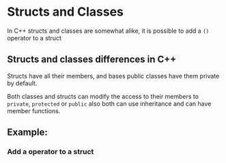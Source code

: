 # Structs and Classes

In C++ structs and classes are somewhat alike, it is possible to 
add a  `()` operator to a struct


## Structs and classes differences in C++

Structs have all their members, and bases public classes have them private
by default.

Both classes and structs can modify the access to their members to `private`,
`protected` or `public` also both can use inheritance and can have member
functions.

## Example:

### Add a operator to a struct
